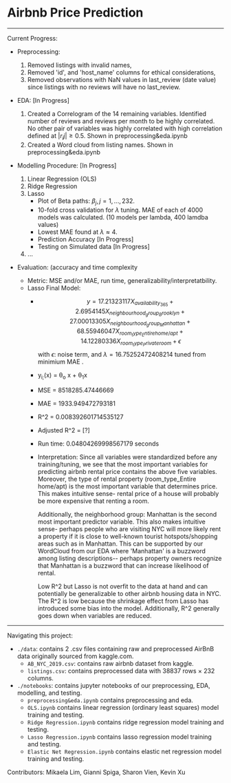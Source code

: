 # Airbnb Price Prediction
------------------------------------------
Current Progress:
* Preprocessing: 
   1) Removed listings with invalid names, 
   2) Removed 'id', and 'host_name' columns for ethical considerations, 
   3) Removed observations with NaN values in last_review (date value) since listings with no reviews will have no last_review.

* EDA: [In Progress]
   1) Created a Correlogram of the 14 remaining variables. Identified number of reviews and reviews per month to be highly correlated. No other pair of variables was highly correlated with high correlation defined at $`|r_ij| \ge 0.5`$. Shown in preprocessing&eda.ipynb
   2) Created a Word cloud from listing names. Shown in preprocessing&eda.ipynb

* Modelling Procedure: [In Progress]
  1) Linear Regression (OLS)
  2) Ridge Regression
  3) Lasso
      - Plot of Beta paths: $`\beta_{j}, j = 1,...,232`$.
      - 10-fold cross validation for $`\lambda`$ tuning. MAE of each of 4000 models was calculated. (10 models per lambda, 400 lamdba values) 
      - Lowest MAE found at $`\lambda \approx 4`$.
      - Prediction Accuracy [In Progress]
      - Testing on Simulated data [In Progress]
  5) ... 

* Evaluation: (accuracy and time complexity
  - Metric: MSE and/or MAE, run time, generalizability/interpretatbility.
  - Lasso Final Model:
      - $$y = 17.21323117 X_{availability_365} + 2.6954145 X_{neighbourhood_group_Brooklyn} + 27.00013305 X_{neighbourhood_group_Manhattan} + 68.55946047 X_{room_type_Entire home/apt} + 14.12280336 X_{room_type_Private room} + \epsilon$$ with $\epsilon$: noise term, and $\lambda = 16.75252472408214$ tuned from minimium MAE .
      - y<sub>i;</sub>(x) = &theta;<sub>o</sub> x + &theta;<sub>1</sub>x
      - MSE = 8518285.47446669
      - MAE = 1933.949472793181
      - R^2 = 0.008392601714535127
      - Adjusted R^2 = [?]
      - Run time: 0.04804269998567179 seconds
      - Interpretation: 
        Since all variables were standardized before any training/tuning, we see that the most important variables for predicting airbnb rental price contains the above five variables. Moreover, the type of rental property (room_type_Entire home/apt) is the most important variable that determines price. This makes intuitive sense- rental price of a house will probably be more expensive that renting a room. 
        
        Additionally, the neighborhood group: Manhattan is the second most important predictor variable. This also makes intuitive sense- perhaps people who are visiting NYC will more likely rent a property if it is close to well-known tourist hotspots/shopping areas such as in Manhattan. This can be supported by our WordCloud from our EDA where 'Manhattan' is a buzzword among listing descriptions-- perhaps property owners recognize that Manhattan is a buzzword that can increase likelihood of rental.    
        
        Low R^2 but Lasso is not overfit to the data at hand and can potentially be generalizable to other airbnb housing data in NYC. The R^2 is low because the shrinkage effect from Lasso has introduced some bias into the model. Additionally, R^2 generally goes down when variables are reduced.

------------------------------------------

Navigating this project:
* `./data`: contains 2 .csv files containing raw and preprocessed AirBnB data originally sourced from kaggle.com.
  - `AB_NYC_2019.csv`: contains raw airbnb dataset from kaggle.
  - `listings.csv`: contains preprocessed data with 38837 rows × 232 columns.
* `./notebooks`: contains jupyter notebooks of our preprocessing, EDA, modelling, and testing. 
  - `preprocessing&eda.ipynb` contains preprocessing and eda.
  - `OLS.ipynb` contains linear regression (ordinary least squares) model training and testing.
  - `Ridge Regression.ipynb` contains ridge regression model training and testing.
  - `Lasso Regression.ipynb` contains lasso regression model training and testing.  
  - `Elastic Net Regression.ipynb` contains elastic net regression model training and testing.
    





Contributors: Mikaela Lim, Gianni Spiga, Sharon Vien, Kevin Xu
